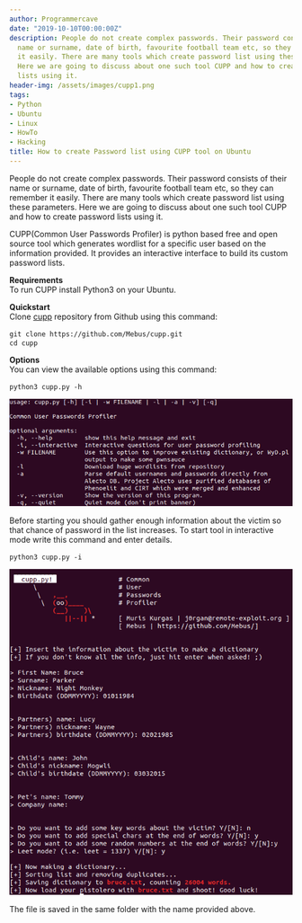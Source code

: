 ```yaml
---
author: Programmercave
date: "2019-10-10T00:00:00Z"
description: People do not create complex passwords. Their password consists of their
  name or surname, date of birth, favourite football team etc, so they can remember
  it easily. There are many tools which create password list using these parameters.
  Here we are going to discuss about one such tool CUPP and how to create password
  lists using it.
header-img: /assets/images/cupp1.png
tags:
- Python
- Ubuntu
- Linux
- HowTo
- Hacking
title: How to create Password list using CUPP tool on Ubuntu
---
```




People do not create complex passwords. Their password consists of their name or surname, date of birth, favourite football team etc, so they can remember it easily. There are many tools which create password list using these parameters. Here we are going to discuss about one such tool CUPP and how to create password lists using it.

CUPP(Common User Passwords Profiler) is python based free and open source tool which generates wordlist for a specific user based on the information provided. It provides an interactive interface to build its custom password lists.

**Requirements**<br/>
To run CUPP install Python3 on your Ubuntu.

**Quickstart**<br/>
Clone [cupp](https://github.com/Mebus/cupp) repository from Github using this command:
  ```
  git clone https://github.com/Mebus/cupp.git
  cd cupp
  ```
  
**Options**<br/>
You can view the available options using this command:
  ```
  python3 cupp.py -h
  ```
![Options](/assets/images/cupp.png)

Before starting you should gather enough information about the victim so that chance of password in the list increases.
<input type="hidden" name="IL_IN_ARTICLE"> 
To start tool in interactive mode write this command and enter details.
  ```
  python3 cupp.py -i
  ```
  
![Output](/assets/images/cupp1.png)

The file is saved in the same folder with the name provided above.


